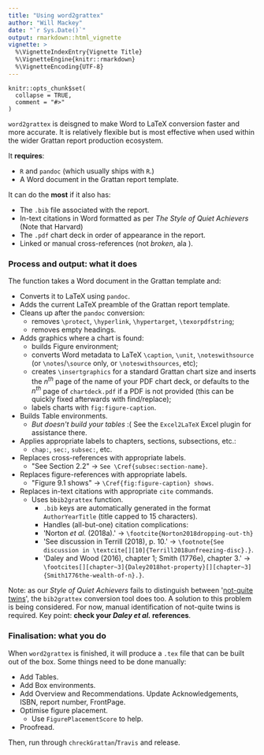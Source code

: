 ```yaml
---
title: "Using word2grattex"
author: "Will Mackey"
date: "`r Sys.Date()`"
output: rmarkdown::html_vignette
vignette: >
  %\VignetteIndexEntry{Vignette Title}
  %\VignetteEngine{knitr::rmarkdown}
  %\VignetteEncoding{UTF-8}
---
```


```{r setup, include = FALSE}
knitr::opts_chunk$set(
  collapse = TRUE,
  comment = "#>"
)
```



`word2grattex` is deisgned to make Word to LaTeX conversion faster and more accurate. It is relatively flexible but is most effective when used within the wider Grattan report production ecosystem.

It **requires**:

* `R` and `pandoc` (which usually ships with `R`.)
* A Word document in the Grattan report template.

It can do the **most** if it also has:

* The `.bib` file associated with the report.
* In-text citations in Word formatted as per _The Style of Quiet Achievers_ (Note that Harvard)
* The `.pdf` chart deck in order of appearance in the report.
* Linked or manual cross-references (not _broken_, ala ). 



### Process and output: what it does

The function takes a Word document in the Grattan template and: 

* Converts it to LaTeX using `pandoc`.
* Adds the current LaTeX preamble of the Grattan report template.
* Cleans up after the `pandoc` conversion:
    * removes `\protect`, `\hyperlink`, `\hypertarget`, `\texorpdfstring`;
    * removes empty headings.
* Adds graphics where a chart is found:
    * builds Figure environment;
    * converts Word metadata to LaTeX `\caption`, `\unit`, `\noteswithsource` (or `\notes`/`\source` only, or `\noteswithsources`, etc);
    * creates `\insertgraphics` for a standard Grattan chart size and inserts the $n^{th}$ page of the name of your PDF chart deck, or defaults to the $n^{th}$ page of `chartdeck.pdf` if a PDF is not provided (this can be quickly fixed afterwards with find/replace);
    * labels charts with `fig:figure-caption`.
* Builds Table environments.
   * _But doesn't build your tables_ :( See the `Excel2LaTeX` Excel plugin for assistance there.
* Applies appropriate labels to chapters, sections, subsections, etc.:
    * `chap:`, `sec:`, `subsec:`, etc.
* Replaces cross-references with appropriate labels.
    * "See Section 2.2" &rarr; `See \Cref{subsec:section-name}`.
* Replaces figure-references with appropriate labels.
    * "Figure 9.1 shows" &rarr; `\Cref{fig:figure-caption} shows`.
* Replaces in-text citations with appropriate `cite` commands.
    * Uses `bbib2grattex` function.
		* `.bib` keys are automatically generated in the format `AuthorYearTitle` (title capped to 15 characters). 
		* Handles (all-but-one) citation complications:
        * 'Norton _et al._ (2018a).' &rarr; `\footcite{Norton2018dropping-out-th}`
        * 'See discussion in Terrill (2018), p. 10.' &rarr; `\footnote{See discussion in \textcite[][10]{Terrill2018unfreezing-disc}.}`. 
        * 'Daley and Wood (2016), chapter 1; Smith (1776e), chapter 3.' &rarr; `\footcites[][chapter~3]{Daley2018hot-property}[][chapter~3]{Smith1776the-wealth-of-n}.}`. 


Note: as our _Style of Quiet Achievers_ fails to distinguish between '[not-quite twins](http://blog.apastyle.org/apastyle/2011/10/reference-twins.html)', the `bib2grattex` conversion tool does too. A solution to this problem is being considered. For now, manual identification of not-quite twins is required. Key point: **check your _Daley et al._ references**.



### Finalisation: what you do

When `word2grattex` is finished, it will produce a `.tex` file that can be built out of the box. Some things need to be done manually:

* Add Tables.
* Add Box environments.
* Add Overview and Recommendations. Update Acknowledgements, ISBN, report number, FrontPage.
* Optimise figure placement. 
    * Use `FigurePlacementScore` to help.
* Proofread.

Then, run through `chreckGrattan`/`Travis` and release. 


